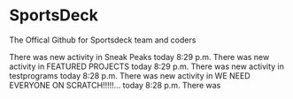 # SportsDeck
The Offical Github for Sportsdeck team and coders

 There was new activity in Sneak Peaks today 8:29 p.m.
 There was new activity in FEATURED PROJECTS today 8:29 p.m.
 There was new activity in testprograms today 8:28 p.m.
 There was new activity in WE NEED EVERYONE ON SCRATCH!!!!!... today 8:28 p.m.
 There was
